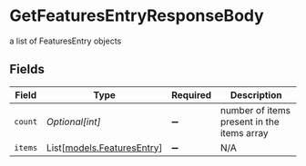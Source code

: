 # GetFeaturesEntryResponseBody

a list of FeaturesEntry objects


## Fields

| Field                                                    | Type                                                     | Required                                                 | Description                                              |
| -------------------------------------------------------- | -------------------------------------------------------- | -------------------------------------------------------- | -------------------------------------------------------- |
| `count`                                                  | *Optional[int]*                                          | :heavy_minus_sign:                                       | number of items present in the items array               |
| `items`                                                  | List[[models.FeaturesEntry](../models/featuresentry.md)] | :heavy_minus_sign:                                       | N/A                                                      |